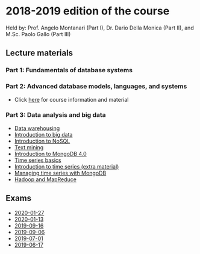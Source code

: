 # 2018-2019 edition of the course

Held by: Prof. Angelo Montanari (Part I), Dr. Dario Della Monica (Part II), and M.Sc. Paolo Gallo (Part III)

## Lecture materials

### Part 1: Fundamentals of database systems

### Part 2: Advanced database models, languages, and systems
* Click [here](https://users.dimi.uniud.it/~dario.dellamonica/teaching/19_Data_Management_for_Big_Data/19_Data_Management_for_Big_Data.php) for course information and material

### Part 3: Data analysis and big data
* [Data warehousing](https://github.com/dslab-uniud/teaching/blob/main/courses/Data%20Management%20for%20Big%20Data/2018-2019/Data_Warehousing.zip)
* [Introduction to big data](https://github.com/dslab-uniud/teaching/blob/main/courses/Data%20Management%20for%20Big%20Data/2018-2019/Introduction_to_Big_Data.zip)
* [Introduction to NoSQL](https://github.com/dslab-uniud/teaching/blob/main/courses/Data%20Management%20for%20Big%20Data/2018-2019/Introduction_To_NoSQL.zip)
* [Text mining](https://github.com/dslab-uniud/teaching/blob/main/courses/Data%20Management%20for%20Big%20Data/2018-2019/Text_Mining.zip)
* [Introduction to MongoDB 4.0](https://github.com/dslab-uniud/teaching/blob/main/courses/Data%20Management%20for%20Big%20Data/2018-2019/Introduction_to_MongoDB.zip)
* [Time series basics](https://github.com/dslab-uniud/teaching/blob/main/courses/Data%20Management%20for%20Big%20Data/2018-2019/Time_Series_Basics.zip)
* [Introduction to time series (extra material)](https://github.com/dslab-uniud/teaching/blob/main/courses/Data%20Management%20for%20Big%20Data/2018-2019/Time_Series_Extra_Material.pdf)
* [Managing time series with MongoDB](https://github.com/dslab-uniud/teaching/blob/main/courses/Data%20Management%20for%20Big%20Data/2018-2019/Time_Series_with_MongoDB.zip)
* [Hadoop and MapReduce](https://github.com/dslab-uniud/teaching/blob/main/courses/Data%20Management%20for%20Big%20Data/2018-2019/Hadoop_and_MapReduce.zip)

## Exams

* [2020-01-27](https://github.com/dslab-uniud/teaching/blob/main/courses/Data%20Management%20for%20Big%20Data/2018-2019/20_01_27_test_II_appello_invernale.pdf)
* [2020-01-13](https://github.com/dslab-uniud/teaching/blob/main/courses/Data%20Management%20for%20Big%20Data/2018-2019/20_01_13_test_I_appello_invernale.pdf)
* [2019-09-16](https://github.com/dslab-uniud/teaching/blob/main/courses/Data%20Management%20for%20Big%20Data/2018-2019/19_09_16_test_II_appello_autunnale.pdf)
* [2019-09-06](https://github.com/dslab-uniud/teaching/blob/main/courses/Data%20Management%20for%20Big%20Data/2018-2019/19_09_06_test_I_appello_autunnale.pdf)
* [2019-07-01](https://github.com/dslab-uniud/teaching/blob/main/courses/Data%20Management%20for%20Big%20Data/2018-2019/19_07_01_test_II_appello_estivo.pdf)
* [2019-06-17](https://github.com/dslab-uniud/teaching/blob/main/courses/Data%20Management%20for%20Big%20Data/2018-2019/19_06_17_test_I_appello_estivo.pdf)
